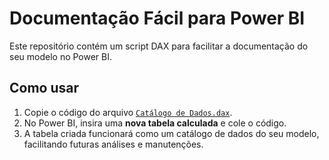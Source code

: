 # Documentação Fácil para Power BI

Este repositório contém um script DAX para facilitar a documentação do seu modelo no Power BI.

## Como usar

1. Copie o código do arquivo [`Catálogo de Dados.dax`](https://github.com/anthonypablo/pbi_easy_documentation/blob/main/Cat%C3%A1logo%20de%20Dados.dax).  
2. No Power BI, insira uma **nova tabela calculada** e cole o código.  
3. A tabela criada funcionará como um catálogo de dados do seu modelo, facilitando futuras análises e manutenções.
